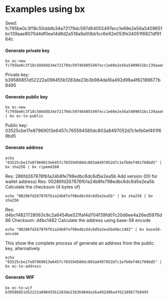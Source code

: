 # Examples using bx

Seed: fc795be0c3f18c50dddb34e72179dc597d64055497ecc1e69e2e56a5409651bc139aae8070d4df0ea14d8d2a518a9a00bb1cc6e92e053fe34051f6821df9164c

#### Generate private key
```
bx ec-new fc795be0c3f18c50dddb34e72179dc597d64055497ecc1e69e2e56a5409651bc139aae8070d4df0ea14d8d2a518a9a00bb1cc6e92e053fe34051f6821df9164c
```
Private key: 
b39586851d52222a098455b1283de23b3b984da16a492d96a4f62189677b8495

#### Generate public key
```
bx ec-new fc795be0c3f18c50dddb34e72179dc597d64055497ecc1e69e2e56a5409651bc139aae8070d4df0ea14d8d2a518a9a00bb1cc6e92e053fe34051f6821df9164c | bx ec-to-public
```
Public key: 03525cbe17e87969013e6457c765594580dc803a8497052d7c1efb0ef401f68bd5


#### Generate address
```
echo "03525cbe17e87969013e6457c765594580dc803a8497052d7c1efb0ef401f68bd5" | bx sha256 | bx ripemd160
```
Res: 286fd267876fb1a24b8fe798edbc6dc6d5e2ea5b
Add version (00 for wallet address)
Res: 00286fd267876fb1a24b8fe798edbc6dc6d5e2ea5b
Calculate the checksum (4 bytes of)
```
echo "00286fd267876fb1a24b8fe798edbc6dc6d5e2ea5b" | bx sha256 | bx sha256
```

Res: d4bc14821728063c8c2a6454be521faf4d704f39fd07c20d6ee4a26ed5976d86
Checksum: d4bc1482
Calculate the address using base-58 encode
```
echo "00286fd267876fb1a24b8fe798edbc6dc6d5e2ea5bd4bc1482" | bx base58-encode
```
This show the complete process of generate an address from the public key, alternatively
```
echo "03525cbe17e87969013e6457c765594580dc803a8497052d7c1efb0ef401f68bd5" | bx ec-to-address
```

#### Generate WIF
```
bx ec-to-wif b39586851d52222a098455b1283de23b3b984da16a492d96a4f62189677b8495
```